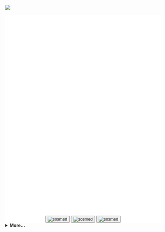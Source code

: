 ![](https://komarev.com/ghpvc/?username=MhinHub)

[![](./profile.svg)](#)

<link rel="stylesheet" type="text/css" href="./styles_md.css">

<div align="center" style="margin-top: -40px;">
          <button>
            <a
              href="https://www.linkedin.com/in/muhaemin-iskandar"
              target="_blank"
            >
              <img
                src="https://upload.wikimedia.org/wikipedia/commons/8/81/LinkedIn_icon.svg"
                alt="sosmed"
                width="35"
              />
            </a>
          </button>
          <button>
            <a href="https://instagram.com/muhis.me" target="_blank">
              <img
                src="https://upload.wikimedia.org/wikipedia/commons/e/e7/Instagram_logo_2016.svg"
                alt="sosmed"
                width="35"
              />
            </a>
          </button>
          <button>
            <a href="https://t.me/telemuhis" target="_blank">
              <img
                src="https://upload.wikimedia.org/wikipedia/commons/archive/8/82/20150929025725%21Telegram_logo.svg"
                alt="sosmed"
                width="35"
              />
            </a>
          </button>
</div>

<details><summary style="font-weight: 700;">More...</summary>
<!-- DevCard -->
  <h5 align='center'>DevCard</h5>
  <p align ="center">
  <a href="https://app.daily.dev/emxme"><img src="https://github.com/MhinHub/MhinHub/blob/main/devcard.svg?r=xcs" width="300" alt="Muhaemin Iskandar's DevCard"/></a>
  </p>
  <br>

<h3 align="center"> Stats </h3>
<br>
<p align=center>
  <div align=center>
    <a href="https://github.com/denvercoder1/github-readme-streak-stats" title="Go to Source">
      <img align="left" width=400 src="https://github-readme-streak-stats.herokuapp.com/?user=mhinhub&theme=react&border=61dafb&hide_border=true" alt="mhinhub" />
    </a>
    <a href="https://github.com/anuraghazra/github-readme-stats" title="Go to Source">
      <img align="right" width=400 src="https://github-readme-stats-sigma-five.vercel.app/api?username=mhinhub&show_icons=true&theme=react&border_color=61dafb&hide_border=true" />
    </a>
  </div>
  <br><br><br><br><br><br><br><br><br>
  <div align=center>
    <a href="https://github.com/anuraghazra/github-readme-stats">
      <img width=325 align="center" src="https://github-readme-stats-sigma-five.vercel.app/api/top-langs/?username=mhinhub&hide=c%23,powershell,Mathematica,Ruby,Objective-C,Objective-C%2b%2b,Cuda&title_color=61dafb&text_color=ffffff&icon_color=61dafb&bg_color=20232a&langs_count=8&layout=compact&border_color=61dafb&hide_border=true" />
    </a>
  </div>
  <br>    
</p>


[![MhinHub github activity graph](https://github-readme-activity-graph.vercel.app/graph?username=MhinHub&bg_color=20232A&color=61d9fa&line=61d9fa&point=e6e6e6&area=true&hide_border=true)](https://github.com/ashutosh00710/github-readme-activity-graph)

</details>
